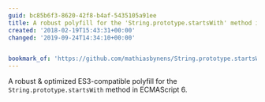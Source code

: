 ```yaml
---
guid: bc85b6f3-8620-42f8-b4af-5435105a91ee
title: A robust polyfill for the 'String.prototype.startsWith' method in ES6.
created: '2018-02-19T15:43:31+00:00'
changed: '2019-09-24T14:34:10+00:00'


bookmark_of: 'https://github.com/mathiasbynens/String.prototype.startsWith'
---
```



A robust & optimized ES3-compatible polyfill for the `String.prototype.startsWith` method in ECMAScript 6.
